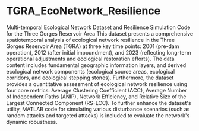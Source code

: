 # TGRA_EcoNetwork_Resilience
Multi-temporal Ecological Network Dataset and Resilience Simulation Code for the Three Gorges Reservoir Area 
This dataset presents a comprehensive spatiotemporal analysis of ecological network resilience in the Three Gorges Reservoir Area (TGRA) at three key time points: 2001 (pre-dam operation), 2012 (after initial impoundment), and 2023 (reflecting long-term operational adjustments and ecological restoration efforts). The data content includes fundamental geographic information layers, and derived ecological network components (ecological source areas, ecological corridors, and ecological stepping stones). Furthermore, the dataset provides a quantitative assessment of ecological network resilience using four core metrics: Average Clustering Coefficient (ACC), Average Number of Independent Paths (ANIP), Network Efficiency, and Relative Size of the Largest Connected Component (RS-LCC). To further enhance the dataset's utility, MATLAB code for simulating various disturbance scenarios (such as random attacks and targeted attacks) is included to evaluate the network's dynamic robustness.
